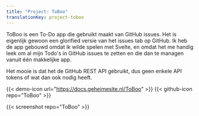 ```yaml
---
title: "Project: ToBoo"
translationKey: project-toboo
---
```


ToBoo is een To-Do app die gebruikt maakt van GitHub issues. Het is eigenlijk gewoon een glorified versie van het issues tab op GitHub. Ik heb de app gebouwd omdat ik wilde spelen met Svelte, en omdat het me handig leek om al mijn Todo's in GitHub issues te zetten en die dan te managen vanuit één makkelijke app.

Het mooie is dat het de GitHub REST API gebruikt, dus geen enkele API tokens of wat dan ook nodig heeft.

<span hidden>Post information</span> {{< demo-icon url="https://docs.geheimesite.nl/ToBoo" >}} {{< github-icon repo="ToBoo" >}}

{{< screenshot repo="ToBoo" >}}
